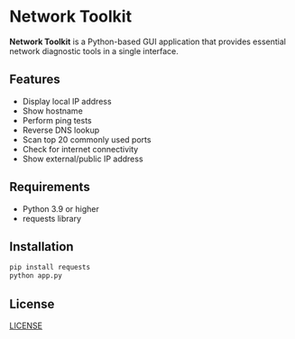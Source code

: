 
# Network Toolkit

**Network Toolkit** is a Python-based GUI application that provides essential network diagnostic tools in a single interface.

## Features

- Display local IP address
- Show hostname
- Perform ping tests
- Reverse DNS lookup
- Scan top 20 commonly used ports
- Check for internet connectivity
- Show external/public IP address

## Requirements

- Python 3.9 or higher
- requests library

## Installation

```bash
pip install requests
python app.py
```

## License
[LICENSE](LICENSE)
